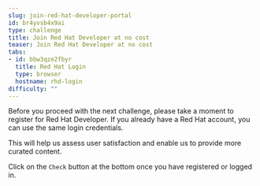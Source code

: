 ```yaml
---
slug: join-red-hat-developer-portal
id: br4yvsb4x9ai
type: challenge
title: Join Red Hat Developer at no cost
teaser: Join Red Hat Developer at no cost
tabs:
- id: bbw3qze2fbyr
  title: Red Hat Login
  type: browser
  hostname: rhd-login
difficulty: ""
---
```

Before you proceed with the next challenge, please take a moment to register for Red Hat Developer. If you already have a Red Hat account, you can use the same login credentials.

This will help us assess user satisfaction and enable us to provide more curated content.

Click on the `Check` button at the bottom once you have registered or logged in.
